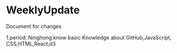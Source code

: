 # WeeklyUpdate
Document for changes 

1.period:
Ninghong:know basic Knowledge about GitHub,JavaScript, CSS,HTML,React,d3 
